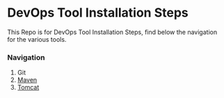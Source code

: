 # DevOps Tool Installation Steps

This Repo is for DevOps Tool Installation Steps, find below the navigation for the various tools.

### Navigation
1. Git
2. [Maven](https://github.com/SHLLC-Class/devops-tool-installation-steps/tree/main/Maven)
3. [Tomcat](https://github.com/SHLLC-Class/devops-tool-installation-steps/tree/main/Tomcat)
